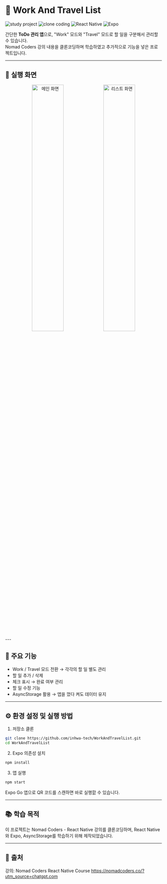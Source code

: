# 📝 Work And Travel List

![study project](https://img.shields.io/badge/Project-Study-blue)
![clone coding](https://img.shields.io/badge/Clone-NomadCoders-orange)
![React Native](https://img.shields.io/badge/React_Native-0.71-blue?logo=react&logoColor=white)
![Expo](https://img.shields.io/badge/Expo-SDK_48-black?logo=expo&logoColor=white)

간단한 **ToDo 관리 앱**으로, "Work" 모드와 "Travel" 모드로 할 일을 구분해서 관리할 수 있습니다.  
Nomad Coders 강의 내용을 클론코딩하며 학습하였고 추가적으로 기능을 넣은 프로젝트입니다.

---

## 📸 실행 화면
<p align="center">
  <img src="./example1.jpg" alt="메인 화면" width="45%" />
  <img src="./example2.jpg" alt="리스트 화면" width="45%" />
</p>
---

## 🚀 주요 기능

- Work / Travel 모드 전환 → 각각의 할 일 별도 관리
- 할 일 추가 / 삭제
- 체크 표시 → 완료 여부 관리
- 할 일 수정 기능
- AsyncStorage 활용 → 앱을 껐다 켜도 데이터 유지

---

## ⚙️ 환경 설정 및 실행 방법
1. 저장소 클론 
```bash
git clone https://github.com/inhwa-tech/WorkAndTravelList.git
cd WorkAndTravelList
```

2. Expo 의존성 설치
```bash
npm install
```

3. 앱 실행 
```bash
npm start
```
Expo Go 앱으로 QR 코드를 스캔하면 바로 실행핤 수 있습니다. 

---

## 📚 학습 목적
이 프로젝트는 Nomad Coders - React Native 강의를 클론코딩하며,
React Native와 Expo, AsyncStorage를 학습하기 위해 제작되었습니다.

---

## 🙌 출처
강의: Nomad Coders React Native Course
https://nomadcoders.co/?utm_source=chatgpt.com
